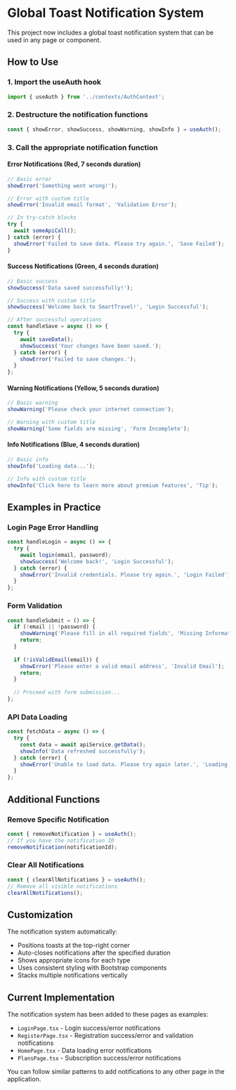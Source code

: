 # Global Toast Notification System

This project now includes a global toast notification system that can be used in any page or component.

## How to Use

### 1. Import the useAuth hook
```typescript
import { useAuth } from '../contexts/AuthContext';
```

### 2. Destructure the notification functions
```typescript
const { showError, showSuccess, showWarning, showInfo } = useAuth();
```

### 3. Call the appropriate notification function

#### Error Notifications (Red, 7 seconds duration)
```typescript
// Basic error
showError('Something went wrong!');

// Error with custom title
showError('Invalid email format', 'Validation Error');

// In try-catch blocks
try {
  await someApiCall();
} catch (error) {
  showError('Failed to save data. Please try again.', 'Save Failed');
}
```

#### Success Notifications (Green, 4 seconds duration)
```typescript
// Basic success
showSuccess('Data saved successfully!');

// Success with custom title
showSuccess('Welcome back to SmartTravel!', 'Login Successful');

// After successful operations
const handleSave = async () => {
  try {
    await saveData();
    showSuccess('Your changes have been saved.');
  } catch (error) {
    showError('Failed to save changes.');
  }
};
```

#### Warning Notifications (Yellow, 5 seconds duration)
```typescript
// Basic warning
showWarning('Please check your internet connection');

// Warning with custom title
showWarning('Some fields are missing', 'Form Incomplete');
```

#### Info Notifications (Blue, 4 seconds duration)
```typescript
// Basic info
showInfo('Loading data...');

// Info with custom title
showInfo('Click here to learn more about premium features', 'Tip');
```

## Examples in Practice

### Login Page Error Handling
```typescript
const handleLogin = async () => {
  try {
    await login(email, password);
    showSuccess('Welcome back!', 'Login Successful');
  } catch (error) {
    showError('Invalid credentials. Please try again.', 'Login Failed');
  }
};
```

### Form Validation
```typescript
const handleSubmit = () => {
  if (!email || !password) {
    showWarning('Please fill in all required fields', 'Missing Information');
    return;
  }
  
  if (!isValidEmail(email)) {
    showError('Please enter a valid email address', 'Invalid Email');
    return;
  }
  
  // Proceed with form submission...
};
```

### API Data Loading
```typescript
const fetchData = async () => {
  try {
    const data = await apiService.getData();
    showInfo('Data refreshed successfully');
  } catch (error) {
    showError('Unable to load data. Please try again later.', 'Loading Error');
  }
};
```

## Additional Functions

### Remove Specific Notification
```typescript
const { removeNotification } = useAuth();
// If you have the notification ID
removeNotification(notificationId);
```

### Clear All Notifications
```typescript
const { clearAllNotifications } = useAuth();
// Remove all visible notifications
clearAllNotifications();
```

## Customization

The notification system automatically:
- Positions toasts at the top-right corner
- Auto-closes notifications after the specified duration
- Shows appropriate icons for each type
- Uses consistent styling with Bootstrap components
- Stacks multiple notifications vertically

## Current Implementation

The notification system has been added to these pages as examples:
- `LoginPage.tsx` - Login success/error notifications
- `RegisterPage.tsx` - Registration success/error and validation notifications  
- `HomePage.tsx` - Data loading error notifications
- `PlansPage.tsx` - Subscription success/error notifications

You can follow similar patterns to add notifications to any other page in the application.